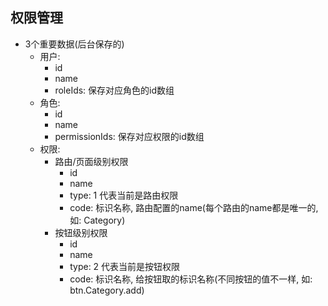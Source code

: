 ## 权限管理
- 3个重要数据(后台保存的)
  - 用户: 
    - id
    - name
    - roleIds: 保存对应角色的id数组
  - 角色: 
    - id
    - name
    - permissionIds: 保存对应权限的id数组
  - 权限: 
    - 路由/页面级别权限
      - id
      - name
      - type: 1   代表当前是路由权限
      - code: 标识名称, 路由配置的name(每个路由的name都是唯一的, 如: Category)
    - 按钮级别权限
      - id
      - name
      - type: 2 代表当前是按钮权限
      - code: 标识名称, 给按钮取的标识名称(不同按钮的值不一样, 如: btn.Category.add)